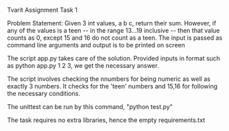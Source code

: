 Tvarit Assignment Task 1

Problem Statement:
Given 3 int values, a b c, return their sum. However, if any of the values is a teen -- in the range 13...19
inclusive -- then that value counts as 0, except 15 and 16 do not count as a teen. The input is passed as
command line arguments and output is to be printed on screen


The script app.py takes care of the solution. 
Provided inputs in format such as python app.py 1 2 3, we get the necessary answer.

The script involves checking the nnumbers for being numeric as well as exactly 3 numbers. It checks for the 'teen' numbers and 15,16 for following the necessary conditions.

The unittest can be run by this command, "python test.py"

The task requires no extra libraries, hence the empty requirements.txt
